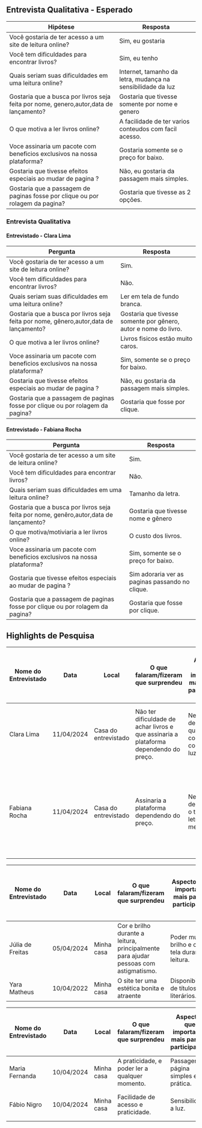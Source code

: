 ## Entrevista Qualitativa - Esperado
| Hipótese  | Resposta |
| ------------- | ------------- |
| Você gostaria de ter acesso a um site de leitura online? | Sim, eu gostaria |
| Você tem dificuldades para encontrar livros? | Sim, eu tenho |
| Quais seriam suas dificuldades  em uma leitura online? | Internet, tamanho da letra, mudança na sensibilidade da luz |
| Gostaria que a busca por livros seja feita por nome, genero,autor,data de lançamento? | Gostaria que tivesse somente por nome e genero |
| O que motiva a ler livros online? | A facilidade de ter varios conteudos com facil acesso.|
| Voce assinaria um pacote com beneficios exclusivos na nossa plataforma? | Gostaria somente se o preço for baixo. |
| Gostaria que tivesse efeitos especiais ao mudar de pagina ? | Não, eu gostaria da passagem mais simples. |
| Gostaria que a passagem de paginas fosse por clique ou por rolagem da pagina? | Gostaria que tivesse as 2 opções. |

### Entrevista Qualitativa

#### Entrevistado - Clara Lima
| Pergunta  | Resposta |
| ------------- | ------------- |
| Você gostaria de ter acesso a um site de leitura online? | Sim. |
| Você tem dificuldades para encontrar livros? | Não. |
| Quais seriam suas dificuldades em uma leitura online? | Ler em tela de fundo branca. |
| Gostaria que a busca por livros seja feita por nome, gênero,autor,data de lançamento? | Gostaria que tivesse somente por gênero, autor e nome do livro. |
| O que motiva a ler livros online? | Livros fisicos estão muito caros. |
| Voce assinaria um pacote com beneficios exclusivos na nossa plataforma? | Sim, somente se o preço for baixo. |
| Gostaria que tivesse efeitos especiais ao mudar de pagina ? | Não, eu gostaria da passagem mais simples. |
| Gostaria que a passagem de paginas fosse por clique ou por rolagem da pagina? | Gostaria que fosse por clique. |

#### Entrevistado - Fabiana Rocha
| Pergunta  | Resposta |
| ------------- | ------------- |
| Você gostaria de ter acesso a um site de leitura online? | Sim. |
| Você tem dificuldades para encontrar livros? | Não. |
| Quais seriam suas dificuldades em uma leitura online? | Tamanho da letra. |
| Gostaria que a busca por livros seja feita por nome, genêro,autor,data de lançamento? | Gostaria que tivesse nome e gênero |
| O que motiva/motiviaria a ler livros online? | O custo dos livros. |
| Voce assinaria um pacote com beneficios exclusivos na nossa plataforma? | Sim, somente se o preço for baixo. |
| Gostaria que tivesse efeitos especiais ao mudar de pagina ? | Sim adoraria ver as paginas passando no clique. |
| Gostaria que a passagem de paginas fosse por clique ou por rolagem da pagina? | Gostaria que fosse por clique. |

## Highlights de Pesquisa
|Nome do Entrevistado	| Data |	Local |	O que falaram/fizeram que surprendeu | Aspectos que importaram mais para os participantes |	Principais temas ou aprendizados que surgiram |	Novos tópicos ou questões para explorar no futuro |
| ------------- | ------------- |------------- |------------- |------------- |------------- |------------- |
| Clara Lima | 11/04/2024 | Casa do entrevistado | Não ter dificuldade de achar livros e que assinaria a plataforma dependendo do preço. | Necessidade de ler do jeito que se sente confortavel, como cor e luz. | Foco em interfaces confortavel de acordo com o gosto do cliente. | O cliente preza somente pela facilidade e conforto ao utilizar o site. |
| Fabiana Rocha | 11/04/2024 | Casa do entrevistado | Assinaria a plataforma dependendo do preço. | Necessidade de aumentar o tamanho da letra para melhor leitura | A necessidade de ter diversas formas no conforto de cada pessoa para a leitura. | Varias opções para facilitar ou simplificar a leitura de acordo com as opções de cada usuario. |

|Nome do Entrevistado	| Data |	Local |	O que falaram/fizeram que surprendeu | Aspectos que importaram mais para os participantes |	Principais temas ou aprendizados que surgiram |	Novos tópicos ou questões para explorar no futuro |
| ------------- | ------------- |------------- |------------- |------------- |------------- |------------- |
| Júlia de Freitas | 05/04/2024 | Minha casa | Cor e brilho durante a leitura, principalmente para ajudar pessoas com astigmatismo.  | Poder mudar o brilho e cor da tela durante a leitura. | Como a claridade da tela atrapalha na leitura. | mudança de brilho/cor durante a leitura. |
| Yara Matheus | 10/04/2022 | Minha casa | O site ter uma estética bonita e atraente  | Disponibilidade de títulos literários. | Estetica atraente do site. | Estética e modelo do site. |

|Nome do Entrevistado	| Data |	Local |	O que falaram/fizeram que surprendeu | Aspectos que importaram mais para os participantes |	Principais temas ou aprendizados que surgiram |	Novos tópicos ou questões para explorar no futuro |
| ------------- | ------------- |------------- |------------- |------------- |------------- |------------- |
| Maria Fernanda | 10/04/2024 | Minha casa | A praticidade, e poder ler a qualquer momento.  | Passagem de página simples e prática. | Aparência do site. | A relação do pacote de assinatura. |
| Fábio Nigro  | 10/04/2024 | Minha casa | Facilidade de acesso e praticidade.   | Sensibilidade a luz. | Como iria funcionar esse pacote de assinatura. | Efeitos especiais na troca de página. |


